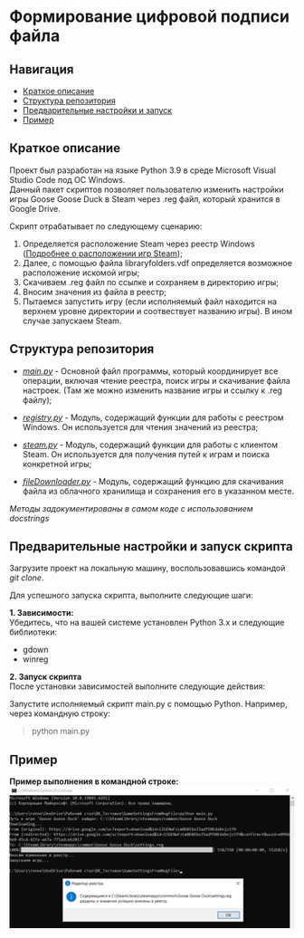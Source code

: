 # Формирование цифровой подписи файла

## Навигация
+ [Краткое описание](#краткое-описание)
+ [Структура репозитория](#структура-репозитория)
+ [Предварительные настройки и запуск](#предварительные-настройки-и-запуск-скрипта)
+ [Пример](#пример)


## Краткое описание

Проект был разработан на языке Python 3.9 в среде Microsoft Visual Studio Code под ОС Windows.  
Данный пакет скриптов позволяет пользователю изменить настройки игры Goose Goose Duck в Steam через .reg файл, который хранится в Google Drive.  
  
Скрипт отрабатывает по следующему сценарию:  
1. Определяется расположение Steam через реестр Windows ([Подробнее о расположении игр Steam](https://github.com/NPBruce/valkyrie/issues/1056));  
2. Далее, с помощью файла libraryfolders.vdf определяется возможное расположение искомой игры;
3. Скачиваем .reg файл по ссылке и сохраняем в директорию игры; 
4. Вносим значения из файла в реестр;
5. Пытаемся запустить игру (если исполняемый файл находится на верхнем уровне директории и соотвествует названию игры). В ином случае запускаем Steam.

## Структура репозитория

* [*main.py*](https://github.com/1i10/GameSettingsFromRegFile/blob/main/main.py) - Основной файл программы, который координирует все операции, включая чтение реестра, поиск игры и скачивание файла настроек. (Там же можно изменить название игры и ссылку к .reg файлу);  

* [*registry.py*](https://github.com/1i10/GameSettingsFromRegFile/blob/main/registry.py) - Модуль, содержащий функции для работы с реестром Windows. Он используется для чтения значений из реестра;  

* [*steam.py*](https://github.com/1i10/GameSettingsFromRegFile/blob/main/steam.py) - Модуль, содержащий функции для работы с клиентом Steam. Он используется для получения путей к играм и поиска конкретной игры;  
* [*fileDownloader.py*](https://github.com/1i10/GameSettingsFromRegFile/blob/main/fileDownloader.py) - Модуль, содержащий функцию для скачивания файла из облачного хранилища и сохранения его в указанном месте.    
 
*Методы задокументированы в самом коде с использованием docstrings*

## Предварительные настройки и запуск скрипта

Загрузите проект на локальную машину, воспользовавшись командой *git clone*.    

Для успешного запуска скрипта, выполните следующие шаги:

**1. Зависимости:**  
Убедитесь, что на вашей системе установлен Python 3.x и следующие библиотеки:

* gdown
* winreg
  
**2. Запуск скрипта**  
После установки зависимостей выполните следующие действия:

Запустите исполняемый скрипт main.py с помощью Python.
Например, через командную строку:
> python main.py 
  
## Пример

**Пример выполнения в командной строке:**  
![Пример1](https://github.com/1i10/GameSettingsFromRegFile/blob/main/example.png)  
  